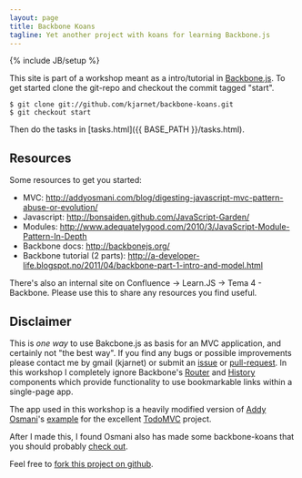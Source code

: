 ```yaml
---
layout: page
title: Backbone Koans
tagline: Yet another project with koans for learning Backbone.js
---
```

{% include JB/setup %}

This site is part of a workshop meant as a intro/tutorial in [Backbone.js](http://backbonejs.org/).
To get started clone the git-repo and checkout the commit tagged "start".

    $ git clone git://github.com/kjarnet/backbone-koans.git
    $ git checkout start

Then do the tasks in [tasks.html]({{ BASE_PATH }}/tasks.html).

## Resources
Some resources to get you started:

* MVC: <http://addyosmani.com/blog/digesting-javascript-mvc-pattern-abuse-or-evolution/>
* Javascript: <http://bonsaiden.github.com/JavaScript-Garden/>
* Modules: <http://www.adequatelygood.com/2010/3/JavaScript-Module-Pattern-In-Depth>
* Backbone docs: <http://backbonejs.org/>
* Backbone tutorial (2 parts): <http://a-developer-life.blogspot.no/2011/04/backbone-part-1-intro-and-model.html>

There's also an internal site on Confluence -> Learn.JS -> Tema 4 - Backbone.
Please use this to share any resources you find useful.

## Disclaimer
This is *one way* to use Bakcbone.js as basis for an MVC application,
and certainly not "the best way".
If you find any bugs or possible improvements
please contact me by gmail (kjarnet) or submit 
an [issue](https://github.com/kjarnet/backbone-koans/issues) 
or [pull-request](https://help.github.com/articles/using-pull-requests).
In this workshop I completely ignore Backbone's 
[Router](http://backbonejs.org/#Router) and [History](http://backbonejs.org/#History) components
which provide functionality to use bookmarkable links within a single-page app.

The app used in this workshop is a heavily modified version of [Addy Osmani](https://github.com/addyosmani)'s 
[example](http://todomvc.com/architecture-examples/backbone/) 
for the excellent [TodoMVC](http://todomvc.com/) project.

After I made this, I found Osmani also has made some backbone-koans
that you should probably [check out](https://github.com/addyosmani/backbone-koans-qunit).

Feel free to [fork this project on github](https://github.com/kjarnet/backbone-koans).

